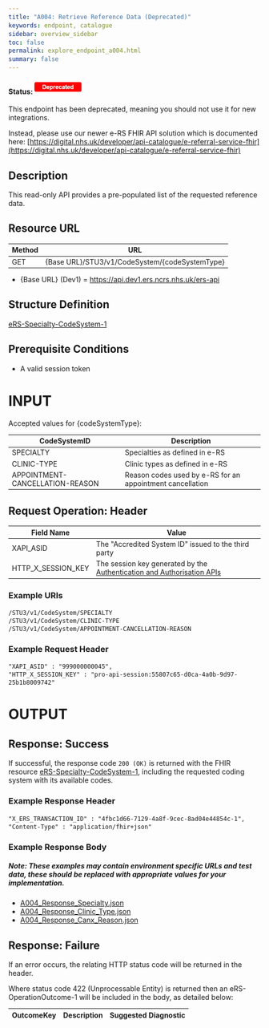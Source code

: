 ```yaml
---
title: "A004: Retrieve Reference Data (Deprecated)"
keywords: endpoint, catalogue
sidebar: overview_sidebar
toc: false
permalink: explore_endpoint_a004.html
summary: false
---
```


#### Status: ![Deprecated](images/icons/api_deprecated.png)

This endpoint has been deprecated, meaning you should not use it for new integrations.

Instead, please use our newer e-RS FHIR API solution which is documented here:
[https://digital.nhs.uk/developer/api-catalogue/e-referral-service-fhir](https://digital.nhs.uk/developer/api-catalogue/e-referral-service-fhir)

## Description
This read-only API provides a pre-populated list of the requested reference data.

## Resource URL

| Method | URL |
| -------------| --- |
| GET | {Base URL}/STU3/v1/CodeSystem/{codeSystemType} |

- {Base URL} (Dev1) = https://api.dev1.ers.ncrs.nhs.uk/ers-api  

## Structure Definition

[eRS-Specialty-CodeSystem-1](https://fhir.nhs.uk/STU3/StructureDefinition/eRS-Specialty-CodeSystem-1)

## Prerequisite Conditions
- A valid session token

# INPUT
Accepted values for {codeSystemType}:

| CodeSystemID | Description |
| ------------ | ----------- |
| SPECIALTY    | Specialties as defined in e-RS |
| CLINIC-TYPE  | Clinic types as defined in e-RS |
| APPOINTMENT-CANCELLATION-REASON | Reason codes used by e-RS for an appointment cancellation |

## Request Operation: Header

| Field Name | Value |
| ---------- | ----- |
| XAPI_ASID | The "Accredited System ID" issued to the third party |
| HTTP_X_SESSION_KEY | The session key generated by the [Authentication and Authorisation APIs](/develop_business_flow_bf001.html)  |


### Example URIs
```https
/STU3/v1/CodeSystem/SPECIALTY
/STU3/v1/CodeSystem/CLINIC-TYPE
/STU3/v1/CodeSystem/APPOINTMENT-CANCELLATION-REASON
```

### Example Request Header
```http
"XAPI_ASID" : "999000000045",
"HTTP_X_SESSION_KEY" : "pro-api-session:55807c65-d0ca-4a0b-9d97-25b1b8009742"
```


# OUTPUT
## Response: Success
If successful, the response code `200 (OK)` is returned with the FHIR resource [eRS-Specialty-CodeSystem-1](https://fhir.nhs.uk/STU3/StructureDefinition/eRS-Specialty-CodeSystem-1), including the requested coding system with its available codes.

### Example Response Header
```http
"X_ERS_TRANSACTION_ID" : "4fbc1d66-7129-4a8f-9cec-8ad04e44854c-1",
"Content-Type" : "application/fhir+json"
```

### Example Response Body
##### Note: These examples may contain environment specific URLs and test data, these should be replaced with appropriate values for your implementation.  

- [A004_Response_Specialty.json](downloads/json/A004_Response_Specialty.json)
- [A004_Response_Clinic_Type.json](downloads/json/A004_Response_Clinic_Type.json)  
- [A004_Response_Canx_Reason.json](downloads/json/A004_Response_Canx_Reason.json)  

## Response: Failure
If an error occurs, the relating HTTP status code will be returned in the header.  

Where status code 422 (Unprocessable Entity) is returned then an eRS-OperationOutcome-1 will be included in the body, as detailed below:

| OutcomeKey | Description | Suggested Diagnostic |
| ---------- | ----------- | -------------------- |


<!--
```javascript

``` -->
